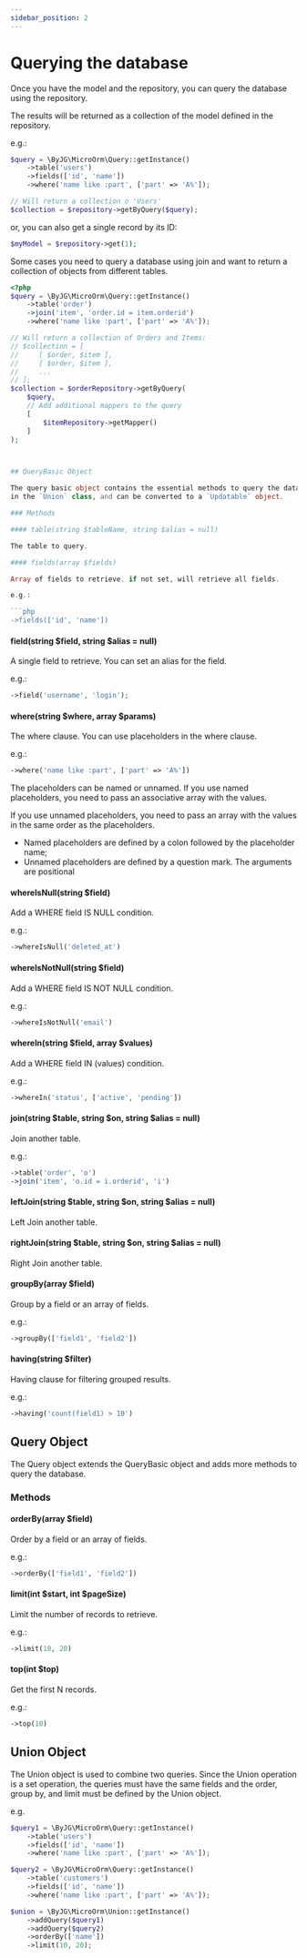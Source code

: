 ```yaml
---
sidebar_position: 2
---
```


# Querying the database

Once you have the model and the repository, you can query the database using the repository.

The results will be returned as a collection of the model defined in the repository.

e.g.:

```php
$query = \ByJG\MicroOrm\Query::getInstance()
    ->table('users')
    ->fields(['id', 'name'])
    ->where('name like :part', ['part' => 'A%']);

// Will return a collection o 'Users'
$collection = $repository->getByQuery($query);
```

or, you can also get a single record by its ID:

```php
$myModel = $repository->get(1);
```

Some cases you need to query a database using join and want to return a collection of objects from different tables.

```php
<?php
$query = \ByJG\MicroOrm\Query::getInstance()
    ->table('order')
    ->join('item', 'order.id = item.orderid')
    ->where('name like :part', ['part' => 'A%']);

// Will return a collection of Orders and Items:
// $collection = [
//     [ $order, $item ],
//     [ $order, $item ],
//     ...
// ];
$collection = $orderRepository->getByQuery(
    $query,
    // Add additional mappers to the query
    [
        $itemRepository->getMapper()
    ]
);



## QueryBasic Object

The query basic object contains the essential methods to query the database. It can be used 
in the `Union` class, and can be converted to a `Updatable` object.

### Methods

#### table(string $tableName, string $alias = null)

The table to query.

#### fields(array $fields)

Array of fields to retrieve. if not set, will retrieve all fields.

e.g.:

```php
->fields(['id', 'name'])
```

#### field(string $field, string $alias = null)

A single field to retrieve. You can set an alias for the field.

e.g.:

```php
->field('username', 'login');
```

#### where(string $where, array $params)

The where clause. You can use placeholders in the where clause.

e.g.:

```php
->where('name like :part', ['part' => 'A%'])
```

The placeholders can be named or unnamed. 
If you use named placeholders, you need to pass an associative array with the values.

If you use unnamed placeholders, you need to pass an array with the values in the same order as the placeholders.

* Named placeholders are defined by a colon followed by the placeholder name;
* Unnamed placeholders are defined by a question mark. The arguments are positional

#### whereIsNull(string $field)

Add a WHERE field IS NULL condition.

e.g.:

```php
->whereIsNull('deleted_at')
```

#### whereIsNotNull(string $field)

Add a WHERE field IS NOT NULL condition.

e.g.:

```php
->whereIsNotNull('email')
```

#### whereIn(string $field, array $values)

Add a WHERE field IN (values) condition.

e.g.:

```php
->whereIn('status', ['active', 'pending'])
```

#### join(string $table, string $on, string $alias = null)

Join another table.

e.g.:

```php
->table('order', 'o')
->join('item', 'o.id = i.orderid', 'i')
```

#### leftJoin(string $table, string $on, string $alias = null)

Left Join another table.

#### rightJoin(string $table, string $on, string $alias = null)

Right Join another table.

#### groupBy(array $field)

Group by a field or an array of fields.

e.g.:

```php
->groupBy(['field1', 'field2'])
```

#### having(string $filter)

Having clause for filtering grouped results.

e.g.:

```php
->having('count(field1) > 10')
```

## Query Object

The Query object extends the QueryBasic object and adds more methods to query the database.

### Methods

#### orderBy(array $field)

Order by a field or an array of fields.

e.g.:

```php
->orderBy(['field1', 'field2'])
```

#### limit(int $start, int $pageSize)

Limit the number of records to retrieve.

e.g.:

```php
->limit(10, 20)
```

#### top(int $top)

Get the first N records.

e.g.:

```php
->top(10)
```

## Union Object

The Union object is used to combine two queries. Since the Union operation is a set operation,
the queries must have the same fields and the order, group by, and limit must be defined by the
Union object.

e.g.

```php
$query1 = \ByJG\MicroOrm\Query::getInstance()
    ->table('users')
    ->fields(['id', 'name'])
    ->where('name like :part', ['part' => 'A%']);

$query2 = \ByJG\MicroOrm\Query::getInstance()
    ->table('customers')
    ->fields(['id', 'name'])
    ->where('name like :part', ['part' => 'A%']);

$union = \ByJG\MicroOrm\Union::getInstance()
    ->addQuery($query1)
    ->addQuery($query2)
    ->orderBy(['name'])
    ->limit(10, 20);
```

